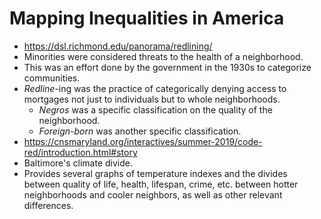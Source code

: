 # Mapping Inequalities in America
- https://dsl.richmond.edu/panorama/redlining/
- Minorities were considered threats to the health of a neighborhood.
- This was an effort done by the government in the 1930s to categorize communities.
- *Redline*-ing was the practice of categorically denying access to mortgages not just to individuals but to whole neighborhoods.
	- *Negros* was a specific classification on the quality of the neighborhood.
	- *Foreign-born* was another specific classification.
- https://cnsmaryland.org/interactives/summer-2019/code-red/introduction.html#story
- Baltimore's climate divide.
- Provides several graphs of temperature indexes and the divides between quality of life, health, lifespan, crime, etc. between hotter neighborhoods and cooler neighbors, as well as other relevant differences.